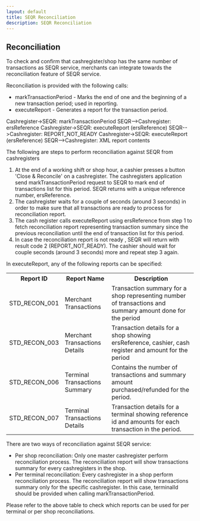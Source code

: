 ```yaml
---
layout: default
title: SEQR Reconciliation
description: SEQR Reconciliation
---
```


## Reconciliation

To check and confirm that cashregister/shop has the same number of transactions
as SEQR service, merchants can integrate towards the reconciliation feature of
SEQR service.

Reconciliation is provided with the following calls:

* markTransactionPeriod - Marks the end of one and the beginning of a new 
transaction period; used in reporting. 
* executeReport - Generates a report for the transaction period. 


<div class="diagram">
Cashregister->SEQR: markTransactionPeriod
SEQR-->Cashregister: ersReference
Cashregister->SEQR: executeReport (ersReference)
SEQR-->Cashregister: REPORT_NOT_READY
Cashregister->SEQR: executeReport (ersReference)
SEQR-->Cashregister: XML report contents
</div>

<script>
 $(".diagram").sequenceDiagram({theme: 'hand'});
</script>

The following are steps to perform reconciliation against SEQR from cashregisters

1. At the end of a working shift or shop hour, a cashier presses a button 'Close & Reconcile' on a cashregister.
The cashregisters application send markTransactionPeriod request to SEQR to mark end of transactions list
for this period. SEQR returns with a unique reference number, ersReference.
2. The cashregister waits for a couple of seconds (around 3 seconds) in order to make sure that all
transactions are ready to process for reconciliation report.
3. The cash register calls executeReport using ersReference from step 1 to fetch reconciliation report
representing transaction summary since the previous reconciliation until the end of transaction list for this
period.
4. In case the reconciliation report is not ready , SEQR will return with result code 2
(REPORT_NOT_READY). The cashier should wait for couple seconds (around 3 seconds) more and repeat
step 3 again.

In executeReport, any of the following reports can be specified:


<table>
<tr><th>Report ID</th><th>Report Name</th><th>Description</th></tr>


<tr><td>STD_RECON_001</td>
    <td>Merchant Transactions</td>
    <td>Transaction summary for a shop representing number 
of transactions and summary amount done for the 
period 
</td></tr>


<tr><td>STD_RECON_003</td>
    <td>Merchant Transactions Details</td><td>Transaction details for a shop
showing ersReference, cashier,
cash register and amount for the
period
</td></tr>

<tr><td>STD_RECON_006</td>
    <td>Terminal Transactions Summary</td><td>Contains the number 
of transactions and summary amount purchased/refunded for the 
period. </td></tr>
<tr><td>STD_RECON_007</td><td>Terminal Transactions Details</td>
    <td>Transaction details for a terminal showing reference 
id and amounts for each transaction in the period. 
</td></tr>



</table>

There are two ways of reconciliation against SEQR service:

* Per shop reconciliation: Only one master cashregister perform reconciliation process. The reconciliation
report will show transactions summary for every cashregisters in the shop.
* Per terminal reconciliation: Every cashregister in a shop perform reconciliation process. The reconciliation
report will show transactions summary only for the specific cashregister. In this case, terminalId
should be provided when calling markTransactionPeriod.

Please refer to the above table to check which reports can be used for per terminal
or per shop reconciliations.

